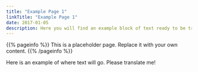 ```yaml
---
title: "Example Page 1"
linkTitle: "Example Page 1"
date: 2017-01-05
description: Here you will find an example block of text ready to be translated 
---
```


{{% pageinfo %}}
This is a placeholder page. Replace it with your own content.
{{% /pageinfo %}}

Here is an example of where text will go. Please translate me!

